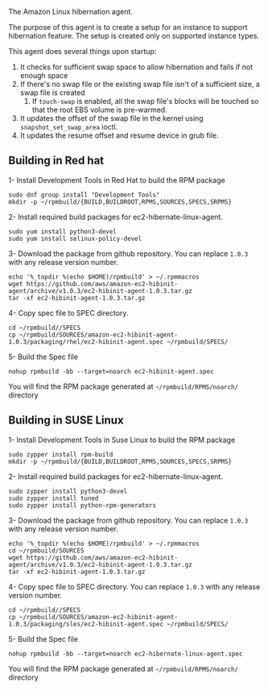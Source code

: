 The Amazon Linux hibernation agent.

The purpose of this agent is to create a setup for an instance to support hibernation feature. 
The setup is created only on supported instance types. 

This agent does several things upon startup:
1. It checks for sufficient swap space to allow hibernation and fails if not enough space
2. If there's no swap file or the existing swap file isn't of a sufficient size, a swap file is created
     1. If `touch-swap` is enabled, all the swap file's blocks will be touched
        so that the root EBS volume is pre-warmed.
3. It updates the offset of the swap file in the kernel using `snapshot_set_swap_area` ioctl.
4. It updates the resume offset and resume device in grub file.

## Building in Red hat

1- Install Development Tools in Red Hat to build the RPM package
```
sudo dnf group install "Development Tools"
mkdir -p ~/rpmbuild/{BUILD,BUILDROOT,RPMS,SOURCES,SPECS,SRPMS}
```
2- Install required build packages for ec2-hibernate-linux-agent.

```
sudo yum install python3-devel
sudo yum install selinux-policy-devel
```

3- Download the package from github repository. You can replace `1.0.3` with any release version number.

```
echo '%_topdir %(echo $HOME)/rpmbuild' > ~/.rpmmacros
wget https://github.com/aws/amazon-ec2-hibinit-agent/archive/v1.0.3/ec2-hibinit-agent-1.0.3.tar.gz
tar -xf ec2-hibinit-agent-1.0.3.tar.gz 
```

4- Copy spec file to SPEC directory.

```
cd ~/rpmbuild//SPECS
cp ~/rpmbuild/SOURCES/amazon-ec2-hibinit-agent-1.0.3/packaging/rhel/ec2-hibinit-agent.spec ~/rpmbuild/SPECS/

```
5- Build the Spec file 

```
nohup rpmbuild -bb --target=noarch ec2-hibinit-agent.spec
```
You will find the RPM package generated at `~/rpmbuild/RPMS/noarch/` directory



## Building in SUSE Linux 

1- Install Development Tools in Suse Linux to build the RPM package
```
sudo zypper install rpm-build
mkdir -p ~/rpmbuild/{BUILD,BUILDROOT,RPMS,SOURCES,SPECS,SRPMS}
```
2- Install required build packages for ec2-hibernate-linux-agent.

```
sudo zypper install python3-devel
sudo zypper install tuned
sudo zypper install python-rpm-generators
```

3- Download the package from github repository. You can replace `1.0.3` with any release version number.

```
echo '%_topdir %(echo $HOME)/rpmbuild' > ~/.rpmmacros
cd ~/rpmbuild/SOURCES
wget https://github.com/aws/amazon-ec2-hibinit-agent/archive/v1.0.3/ec2-hibinit-agent-1.0.3.tar.gz
tar -xf ec2-hibinit-agent-1.0.3.tar.gz 
```

4- Copy spec file to SPEC directory. You can replace `1.0.3` with any release version number.

```
cd ~/rpmbuild//SPECS
cp ~/rpmbuild/SOURCES/amazon-ec2-hibinit-agent-1.0.3/packaging/sles/ec2-hibinit-agent.spec ~/rpmbuild/SPECS/

```
5- Build the Spec file 

```
nohup rpmbuild -bb --target=noarch ec2-hibernate-linux-agent.spec
```
You will find the RPM package generated at `~/rpmbuild/RPMS/noarch/` directory

